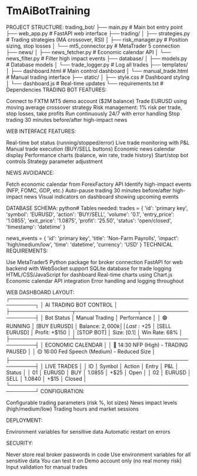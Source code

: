 # TmAiBotTraining


PROJECT STRUCTURE:
trading_bot/
├── main.py                    # Main bot entry point
├── web_app.py                 # FastAPI web interface
├── trading/
│   ├── strategies.py          # Trading strategies (MA crossover, RSI)
│   ├── risk_manager.py        # Position sizing, stop losses
│   └── mt5_connector.py       # MetaTrader 5 connection
├── news/
│   ├── news_fetcher.py        # Economic calendar API
│   └── news_filter.py         # Filter high impact events
├── database/
│   ├── models.py              # Database models
│   └── trade_logger.py        # Log all trades
├── templates/
│   ├── dashboard.html         # Main control dashboard
│   └── manual_trade.html      # Manual trading interface
├── static/
│   ├── style.css              # Dashboard styling
│   └── dashboard.js           # Real-time updates
└── requirements.txt           # Dependencies
TRADING BOT FEATURES:

Connect to FXTM MT5 demo account ($2M balance)
Trade EURUSD using moving average crossover strategy
Risk management: 1% risk per trade, stop losses, take profits
Run continuously 24/7 with error handling
Stop trading 30 minutes before/after high-impact news

WEB INTERFACE FEATURES:

Real-time bot status (running/stopped/error)
Live trade monitoring with P&L
Manual trade execution (BUY/SELL buttons)
Economic news calendar display
Performance charts (balance, win rate, trade history)
Start/stop bot controls
Strategy parameter adjustment

NEWS AVOIDANCE:

Fetch economic calendar from ForexFactory API
Identify high-impact events (NFP, FOMC, GDP, etc.)
Auto-pause trading 30 minutes before/after high-impact news
Visual indicators on dashboard showing upcoming events

DATABASE SCHEMA:
python# Tables needed:
trades = {
    'id': 'primary key',
    'symbol': 'EURUSD', 
    'action': 'BUY/SELL',
    'volume': '0.1',
    'entry_price': '1.0855',
    'exit_price': '1.0875', 
    'profit': '25.50',
    'status': 'open/closed',
    'timestamp': 'datetime'
}

news_events = {
    'id': 'primary key',
    'title': 'Non-Farm Payrolls',
    'impact': 'high/medium/low',
    'time': 'datetime',
    'currency': 'USD'
}
TECHNICAL REQUIREMENTS:

Use MetaTrader5 Python package for broker connection
FastAPI for web backend with WebSocket support
SQLite database for trade logging
HTML/CSS/JavaScript for dashboard
Real-time charts using Chart.js
Economic calendar API integration
Error handling and logging throughout

WEB DASHBOARD LAYOUT:
┌─────────────────────────────────────────────────────────┐
│                    AI TRADING BOT CONTROL               │
├─────────────────┬─────────────────┬─────────────────────┤
│   Bot Status    │  Manual Trading │     Performance     │
│   🟢 RUNNING    │   [BUY EURUSD]  │   Balance: $2,000k  │
│   Last: +$25    │   [SELL EURUSD] │   Profit: +$150     │
│   [STOP BOT]    │   Size: [0.1]   │   Win Rate: 68%     │
├─────────────────┴─────────────────┴─────────────────────┤
│                    ECONOMIC CALENDAR                    │
│   🔴 14:30 NFP (High) - TRADING PAUSED                 │
│   🟡 16:00 Fed Speech (Medium) - Reduced Size          │
├─────────────────────────────────────────────────────────┤
│                      LIVE TRADES                       │
│  ID │ Symbol │ Action │ Entry  │ P&L   │ Status         │
│  01 │ EURUSD │ BUY    │ 1.0855 │ +$25  │ Open          │
│  02 │ EURUSD │ SELL   │ 1.0840 │ +$15  │ Closed        │
└─────────────────────────────────────────────────────────┘
CONFIGURATION:

Configurable trading parameters (risk %, lot sizes)
News impact levels (high/medium/low)
Trading hours and market sessions

DEPLOYMENT:

Environment variables for sensitive data
Automatic restart on errors

SECURITY:

Never store real broker passwords in code
Use environment variables for all sensitive data
You can test it on Demo account only (no real money risk)
Input validation for manual trades





